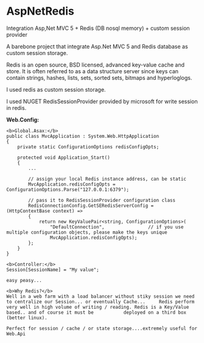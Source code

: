 # AspNetRedis
Integration Asp,Net MVC 5 + Redis (DB nosql memory) + custom session provider


A barebone project that integrate Asp.Net MVC 5 and Redis database as custom session storage.

Redis is an open source, BSD licensed, advanced key-value cache and store. It is often referred to as a data structure server since keys can contain strings, hashes, lists, sets, sorted sets, bitmaps and hyperloglogs.

I used redis as custom session storage.

I used NUGET RedisSessionProvider provided by microsoft for write session in redis.

  <b>Web.Config:</b>
    <sessionState mode="Custom" customProvider="RedisSessionProvider">      
      <providers>
        <add 
          name="RedisSessionProvider" type="RedisSessionProvider.RedisSessionStateStoreProvider, RedisSessionProvider" />
      </providers>
    </sessionState>
    
    <b>Global.Asax:</b>
    public class MvcApplication : System.Web.HttpApplication
    {
        private static ConfigurationOptions redisConfigOpts;

        protected void Application_Start()
        {
            ...

            // assign your local Redis instance address, can be static
            MvcApplication.redisConfigOpts = ConfigurationOptions.Parse("127.0.0.1:6379");

            // pass it to RedisSessionProvider configuration class
            RedisConnectionConfig.GetSERedisServerConfig = (HttpContextBase context) =>
            {
                return new KeyValuePair<string, ConfigurationOptions>(
                    "DefaultConnection",				// if you use multiple configuration objects, please make the keys unique
                    MvcApplication.redisConfigOpts);
            };
        }
    }
    
    <b>Controller:</b>
    Session[SessionName] = "My value";
    
    easy peasy...
    
    <b>Why Redis?</b> 
    Well in a web farm with a load balancer without stiky session we need to centralize our Session... or eventually Cache...     Redis perform very well in high volume of writing / reading. Redis is a Key/Value based.. and of course it must be           deployed on a third box (better linux).
    
    Perfect for session / cache / or state storage....extremely useful for Web.Api
    
    
    
